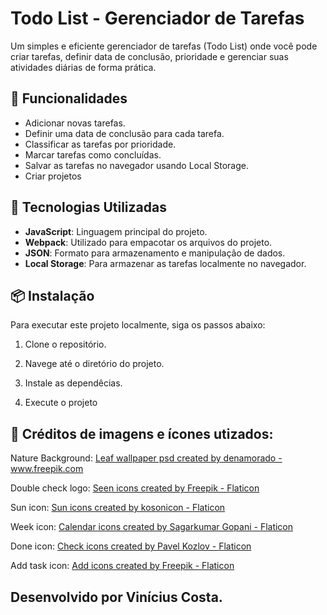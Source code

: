 # Todo List - Gerenciador de Tarefas

Um simples e eficiente gerenciador de tarefas (Todo List) onde você pode criar tarefas, definir data de conclusão, prioridade e gerenciar suas atividades diárias de forma prática.

## 📝 Funcionalidades

- Adicionar novas tarefas.
- Definir uma data de conclusão para cada tarefa.
- Classificar as tarefas por prioridade.
- Marcar tarefas como concluídas.
- Salvar as tarefas no navegador usando Local Storage.
- Criar projetos

## 🚀 Tecnologias Utilizadas

- **JavaScript**: Linguagem principal do projeto.
- **Webpack**: Utilizado para empacotar os arquivos do projeto.
- **JSON**: Formato para armazenamento e manipulação de dados.
- **Local Storage**: Para armazenar as tarefas localmente no navegador.

## 📦 Instalação

Para executar este projeto localmente, siga os passos abaixo:

1. Clone o repositório.

2. Navege até o diretório do projeto.

3. Instale as dependêcias.

4. Execute o projeto


## 📝 Créditos de imagens e ícones utizados:


Nature Background: <a href='https://www.freepik.com/psd/leaf-wallpaper'>Leaf wallpaper psd created by denamorado - www.freepik.com</a>

Double check logo: <a href="https://www.flaticon.com/free-icons/seen" title="seen icons">Seen icons created by Freepik - Flaticon</a>

Sun icon: <a href="https://www.flaticon.com/free-icons/sun" title="sun icons">Sun icons created by kosonicon - Flaticon</a>

Week icon: <a href="https://www.flaticon.com/free-icons/calendar" title="calendar icons">Calendar icons created by Sagarkumar Gopani - Flaticon</a>

Done icon: <a href="https://www.flaticon.com/free-icons/check" title="check icons">Check icons created by Pavel Kozlov - Flaticon</a>

Add task icon: <a href="https://www.flaticon.com/free-icons/add" title="add icons">Add icons created by Freepik - Flaticon</a>


## Desenvolvido por Vinícius Costa.